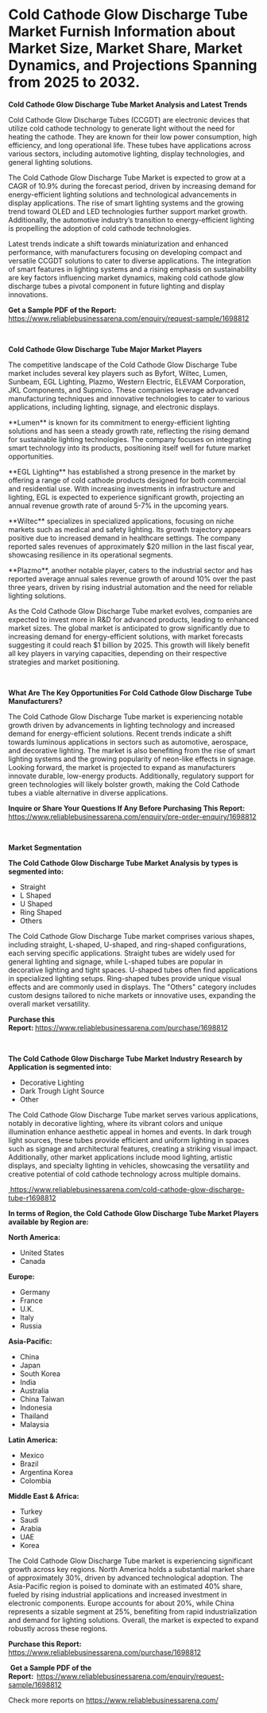 <p><h1>Cold Cathode Glow Discharge Tube Market Furnish Information about Market Size, Market Share, Market Dynamics, and Projections Spanning from 2025 to 2032.</h1></p><p><strong>Cold Cathode Glow Discharge Tube Market Analysis and Latest Trends</strong></p>
<p><p>Cold Cathode Glow Discharge Tubes (CCGDT) are electronic devices that utilize cold cathode technology to generate light without the need for heating the cathode. They are known for their low power consumption, high efficiency, and long operational life. These tubes have applications across various sectors, including automotive lighting, display technologies, and general lighting solutions.</p><p>The Cold Cathode Glow Discharge Tube Market is expected to grow at a CAGR of 10.9% during the forecast period, driven by increasing demand for energy-efficient lighting solutions and technological advancements in display applications. The rise of smart lighting systems and the growing trend toward OLED and LED technologies further support market growth. Additionally, the automotive industry’s transition to energy-efficient lighting is propelling the adoption of cold cathode technologies.</p><p>Latest trends indicate a shift towards miniaturization and enhanced performance, with manufacturers focusing on developing compact and versatile CCGDT solutions to cater to diverse applications. The integration of smart features in lighting systems and a rising emphasis on sustainability are key factors influencing market dynamics, making cold cathode glow discharge tubes a pivotal component in future lighting and display innovations.</p></p>
<p><strong>Get a Sample PDF of the Report:&nbsp;</strong> <a href="https://www.reliablebusinessarena.com/enquiry/request-sample/1698812?utm_campaign=1912&utm_medium=2&utm_source=Github&utm_content=ia&utm_term=09012025&utm_id=cold-cathode-glow-discharge-tube">https://www.reliablebusinessarena.com/enquiry/request-sample/1698812</a></p>
<p>&nbsp;</p>
<p><strong>Cold Cathode Glow Discharge Tube Major Market Players</strong></p>
<p><p>The competitive landscape of the Cold Cathode Glow Discharge Tube market includes several key players such as Byfort, Wiltec, Lumen, Sunbeam, EGL Lighting, Plazmo, Western Electric, ELEVAM Corporation, JKL Components, and Supmico. These companies leverage advanced manufacturing techniques and innovative technologies to cater to various applications, including lighting, signage, and electronic displays.</p><p>**Lumen** is known for its commitment to energy-efficient lighting solutions and has seen a steady growth rate, reflecting the rising demand for sustainable lighting technologies. The company focuses on integrating smart technology into its products, positioning itself well for future market opportunities.</p><p>**EGL Lighting** has established a strong presence in the market by offering a range of cold cathode products designed for both commercial and residential use. With increasing investments in infrastructure and lighting, EGL is expected to experience significant growth, projecting an annual revenue growth rate of around 5-7% in the upcoming years.</p><p>**Wiltec** specializes in specialized applications, focusing on niche markets such as medical and safety lighting. Its growth trajectory appears positive due to increased demand in healthcare settings. The company reported sales revenues of approximately $20 million in the last fiscal year, showcasing resilience in its operational segments.</p><p>**Plazmo**, another notable player, caters to the industrial sector and has reported average annual sales revenue growth of around 10% over the past three years, driven by rising industrial automation and the need for reliable lighting solutions.</p><p>As the Cold Cathode Glow Discharge Tube market evolves, companies are expected to invest more in R&D for advanced products, leading to enhanced market sizes. The global market is anticipated to grow significantly due to increasing demand for energy-efficient solutions, with market forecasts suggesting it could reach $1 billion by 2025. This growth will likely benefit all key players in varying capacities, depending on their respective strategies and market positioning.</p></p>
<p>&nbsp;</p>
<p><strong>What Are The Key Opportunities For Cold Cathode Glow Discharge Tube Manufacturers?</strong></p>
<p><p>The Cold Cathode Glow Discharge Tube market is experiencing notable growth driven by advancements in lighting technology and increased demand for energy-efficient solutions. Recent trends indicate a shift towards luminous applications in sectors such as automotive, aerospace, and decorative lighting. The market is also benefiting from the rise of smart lighting systems and the growing popularity of neon-like effects in signage. Looking forward, the market is projected to expand as manufacturers innovate durable, low-energy products. Additionally, regulatory support for green technologies will likely bolster growth, making the Cold Cathode tubes a viable alternative in diverse applications.</p></p>
<p><strong>Inquire or Share Your Questions If Any Before Purchasing This Report:</strong> <a href="https://www.reliablebusinessarena.com/enquiry/pre-order-enquiry/1698812?utm_campaign=1912&utm_medium=2&utm_source=Github&utm_content=ia&utm_term=09012025&utm_id=cold-cathode-glow-discharge-tube">https://www.reliablebusinessarena.com/enquiry/pre-order-enquiry/1698812</a></p>
<p>&nbsp;</p>
<p><strong>Market Segmentation</strong></p>
<p><strong>The Cold Cathode Glow Discharge Tube Market Analysis by types is segmented into:</strong></p>
<p><ul><li>Straight</li><li>L Shaped</li><li>U Shaped</li><li>Ring Shaped</li><li>Others</li></ul></p>
<p><p>The Cold Cathode Glow Discharge Tube market comprises various shapes, including straight, L-shaped, U-shaped, and ring-shaped configurations, each serving specific applications. Straight tubes are widely used for general lighting and signage, while L-shaped tubes are popular in decorative lighting and tight spaces. U-shaped tubes often find applications in specialized lighting setups. Ring-shaped tubes provide unique visual effects and are commonly used in displays. The "Others" category includes custom designs tailored to niche markets or innovative uses, expanding the overall market versatility.</p></p>
<p><strong>Purchase this Report:&nbsp;</strong><a href="https://www.reliablebusinessarena.com/purchase/1698812?utm_campaign=1912&utm_medium=2&utm_source=Github&utm_content=ia&utm_term=09012025&utm_id=cold-cathode-glow-discharge-tube">https://www.reliablebusinessarena.com/purchase/1698812</a></p>
<p>&nbsp;</p>
<p><strong>The Cold Cathode Glow Discharge Tube Market Industry Research by Application is segmented into:</strong></p>
<p><ul><li>Decorative Lighting</li><li>Dark Trough Light Source</li><li>Other</li></ul></p>
<p><p>The Cold Cathode Glow Discharge Tube market serves various applications, notably in decorative lighting, where its vibrant colors and unique illumination enhance aesthetic appeal in homes and events. In dark trough light sources, these tubes provide efficient and uniform lighting in spaces such as signage and architectural features, creating a striking visual impact. Additionally, other market applications include mood lighting, artistic displays, and specialty lighting in vehicles, showcasing the versatility and creative potential of cold cathode technology across multiple domains.</p></p>
<p><a href="https://www.reliablebusinessarena.com/cold-cathode-glow-discharge-tube-r1698812?utm_campaign=1912&utm_medium=2&utm_source=Github&utm_content=ia&utm_term=09012025&utm_id=cold-cathode-glow-discharge-tube">&nbsp;https://www.reliablebusinessarena.com/cold-cathode-glow-discharge-tube-r1698812</a></p>
<p><strong>In terms of Region, the Cold Cathode Glow Discharge Tube Market Players available by Region are:</strong></p>
<p>
    <p> <strong> North America: </strong>
        <ul>
            <li>United States</li>
            <li>Canada</li>
        </ul>
        </p> 
    <p> <strong> Europe: </strong>
        <ul>
            <li>Germany</li>
            <li>France</li>
            <li>U.K.</li>
            <li>Italy</li>
            <li>Russia</li>
        </ul>
        </p> 
    <p> <strong> Asia-Pacific: </strong>
        <ul>
            <li>China</li>
            <li>Japan</li>
            <li>South Korea</li>
            <li>India</li>
            <li>Australia</li>
            <li>China Taiwan</li>
            <li>Indonesia</li>
            <li>Thailand</li>
            <li>Malaysia</li>
        </ul>
        </p> 
    <p> <strong> Latin America: </strong>
        <ul>
            <li>Mexico</li>
            <li>Brazil</li>
            <li>Argentina Korea</li>
            <li>Colombia</li>
        </ul>
        </p> 
    <p> <strong> Middle East & Africa: </strong>
        <ul>
            <li>Turkey</li>
            <li>Saudi</li>
            <li>Arabia</li>
            <li>UAE</li>
            <li>Korea</li>
        </ul>
    </p>
    </p>
<p><p>The Cold Cathode Glow Discharge Tube market is experiencing significant growth across key regions. North America holds a substantial market share of approximately 30%, driven by advanced technological adoption. The Asia-Pacific region is poised to dominate with an estimated 40% share, fueled by rising industrial applications and increased investment in electronic components. Europe accounts for about 20%, while China represents a sizable segment at 25%, benefiting from rapid industrialization and demand for lighting solutions. Overall, the market is expected to expand robustly across these regions.</p></p>
<p><strong>Purchase this Report: </strong><a href="https://www.reliablebusinessarena.com/purchase/1698812?utm_campaign=1912&utm_medium=2&utm_source=Github&utm_content=ia&utm_term=09012025&utm_id=cold-cathode-glow-discharge-tube">https://www.reliablebusinessarena.com/purchase/1698812</a></p>
<p>&nbsp;<strong>Get a Sample PDF of the Report:&nbsp;&nbsp;</strong><a href="https://www.reliablebusinessarena.com/enquiry/request-sample/1698812?utm_campaign=1912&utm_medium=2&utm_source=Github&utm_content=ia&utm_term=09012025&utm_id=cold-cathode-glow-discharge-tube">https://www.reliablebusinessarena.com/enquiry/request-sample/1698812</a></p>
<p><strong></strong></p>
<p>Check more reports on <a href="https://www.reliablebusinessarena.com/?utm_campaign=1912&utm_medium=2&utm_source=Github&utm_content=ia&utm_term=09012025&utm_id=cold-cathode-glow-discharge-tube">https://www.reliablebusinessarena.com/</a></p>